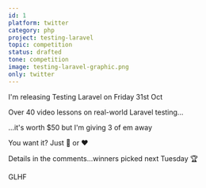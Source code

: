 ```yaml
---
id: 1
platform: twitter
category: php
project: testing-laravel
topic: competition
status: drafted
tone: competition
image: testing-laravel-graphic.png
only: twitter
---
```


I'm releasing Testing Laravel on Friday 31st Oct

Over 40 video lessons on real-world Laravel testing...

...it's worth $50 but I'm giving 3 of em away

You want it? Just 🔁 or ❤️

Details in the comments...winners picked next Tuesday 🏆

GLHF
